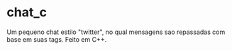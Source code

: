 # chat_c
Um pequeno chat estilo "twitter", no qual mensagens sao repassadas com base em suas tags. Feito em C++.
